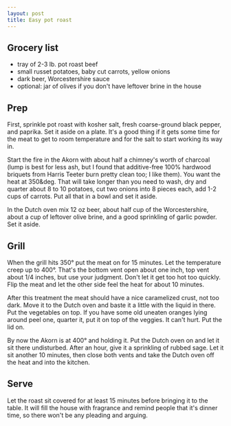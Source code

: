 ```yaml
---
layout: post
title: Easy pot roast
---
```


## Grocery list

 * tray of 2-3 lb. pot roast beef
 * small russet potatoes, baby cut carrots, yellow onions
 * dark beer, Worcestershire sauce
 * optional: jar of olives if you don't have leftover brine in the house

## Prep

First, sprinkle pot roast with kosher salt, fresh coarse-ground black pepper, and paprika. Set it aside on a plate. It's a good thing if it gets some time for the meat to get to room temperature and for the salt to start working its way in.

Start the fire in the Akorn with about half a chimney's worth of charcoal (lump is best for less ash, but I found that additive-free 100% hardwood briquets from Harris Teeter burn pretty clean too; I like them). You want the heat at 350&deg. That will take longer than you need to wash, dry and quarter about 8 to 10 potatoes, cut two onions into 8 pieces each, add 1-2 cups of carrots. Put all that in a bowl and set it aside.

In the Dutch oven mix 12 oz beer, about half cup of the Worcestershire, about a cup of leftover olive brine, and a good sprinkling of garlic powder. Set it aside.

## Grill

When the grill hits 350&deg; put the meat on for 15 minutes. Let the temperature creep up to 400&deg;. That's the bottom vent open about one inch, top vent about 1/4 inches, but use your judgment. Don't let it get too hot too quickly. Flip the meat and let the other side feel the heat for about 10 minutes.

After this treatment the meat should have a nice caramelized crust, not too dark. Move it to the Dutch oven and baste it a little with the liquid in there. Put the vegetables on top. If you have some old uneaten oranges lying around peel one, quarter it, put it on top of the veggies. It can't hurt. Put the lid on.

By now the Akorn is at 400&deg; and holding it. Put the Dutch oven on and let it sit there undisturbed. After an hour, give it a sprinkling of rubbed sage. Let it sit another 10 minutes, then close both vents and take the Dutch oven off the heat and into the kitchen.

## Serve

Let the roast sit covered for at least 15 minutes before bringing it to the table. It will fill the house with fragrance and remind people that it's dinner time, so there won't be any pleading and arguing. 
